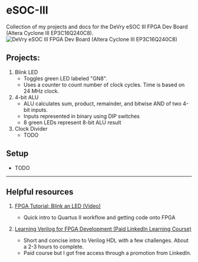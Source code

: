 # eSOC-III
Collection of my projects and docs for the DeVry eSOC III FPGA Dev Board (Altera Cyclone III EP3C16Q240C8).
![DeVry eSOC III FPGA Dev Board (Altera Cyclone III EP3C16Q240C8)]()

## Projects:
1. Blink LED
    * Toggles green LED labeled "GN8".
    * Uses a counter to count number of clock cycles. Time is based on 24 MHz clock.
2. 4-bit ALU
    * ALU calculates sum, product, remainder, and bitwise AND of two 4-bit inputs.
    * Inputs represented in binary using DIP switches
    * 8 green LEDs represent 8-bit ALU result  
3. Clock Divider 
    * TODO

## Setup
* TODO
---
## Helpful resources
1. [FPGA Tutorial: Blink an LED (Video)](https://youtu.be/Qd01NJi1AnY)
    * Quick intro to Quartus II workflow and getting code onto FPGA

2. [Learning Verilog for FPGA Development (Paid LinkedIn Learning Course)](https://www.linkedin.com/learning/learning-verilog-for-fpga-development)
    * Short and concise intro to Verilog HDL with a few challenges. About a 2-3 hours to complete.
    * Paid course but I got free access through a promotion from LinkedIn.